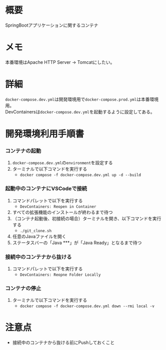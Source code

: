 # 概要
SpringBootアプリケーションに関するコンテナ

# メモ
本番環境はApache HTTP Server -> Tomcatにしたい。<br>

# 詳細
`docker-compose.dev.yml`は開発環境用で`docker-compose.prod.yml`は本番環境用。<br>
DevContainersは`docker-compose.dev.yml`を起動するように設定してある。<br>

# 開発環境利用手順書

### コンテナの起動
1. `docker-compose.dev.yml`の`environment`を設定する
1. ターミナルで以下コマンドを実行する
    * `docker compose -f docker-compose.dev.yml up -d --build`

### 起動中のコンテナにVSCodeで接続
1. コマンドパレットで以下を実行する
    * `DevContainers: Reopen in Container`
1. すべての拡張機能のインストールが終わるまで待つ
1. （コンテナ起動後、初接続の場合）ターミナルを開き、以下コマンドを実行する
    * `./git_clone.sh`
1. 任意のJavaファイルを開く
1. ステータスバーの「Java ***」が「Java Ready」となるまで待つ

### 接続中のコンテナから抜ける
1. コマンドパレットで以下を実行する
    * `DevContainers: Reopne Folder Locally`

### コンテナの停止
1. ターミナルで以下コマンドを実行する
    * `docker compose -f docker-compose.dev.yml down --rmi local -v`

# 注意点
* 接続中のコンテナから抜ける前にPushしておくこと
